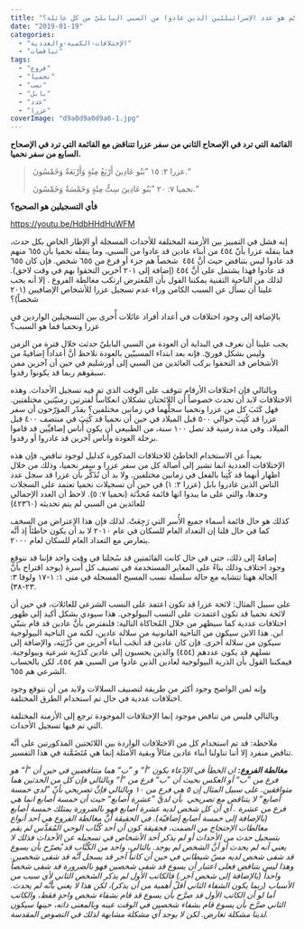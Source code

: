 ```yaml
---
title: "الإعتراض ٠٠٦، كم هو عدد الإسرائيليّين الذين عادوا من السبي البابليّ من كل عائلة؟"
date: "2019-01-19"
categories: 
  - "الإختلافات-الكمية-والعددية"
  - "تناقضات"
tags: 
  - "فروع"
  - "نحميا"
  - "نسب"
  - "بابل"
  - "عدد"
  - "عزرا"
coverImage: "d9a0d9a0d9a6-1.jpg"
---
```


**القائمة التي ترد في الإصحاح الثاني من سفر عزرا تتناقض مع القائمة التي ترد في الإصحاح السابع من سفر نحميا.**

> عزرا ٢: ١٥ ”بَنُو عَادِينَ أَرْبَعُ مِئَةٍ وَأَرْبَعَةٌ وَخَمْسُونَ.“
> 
> نحميا ٧: ٢٠ ”بَنُو عَادِينَ سِتُّ مِئَةٍ وَخَمْسَةٌ وَخَمْسُونَ.“

**فأي التسجيلين هو الصحيح؟**

https://youtu.be/HdbHHdHuWFM

إنه فشل في التمييز بين الأزمنة المختلفة للأحداث المسجلة أو الإطار الخاص بكل حدث، فما ينقله عزرا بأنّ ٤٥٤ من أبناء عادين قد عادوا من السبي، وما ينقله نحميا بأن ٦٥٥ منهم قد عادوا ليس بتناقض حيث أنَّ ٤٥٤  شخصاً هم جزء أو فرع من ٦٥٥ شخص. فإن كان ٦٥٥ قد عادوا فهذا يشتمل على أنَّ ٤٥٤ (إضافة إلى ٢٠١ آخرين التحقوا بهم في وقت لاحق). لذلك من الناحية التقنية يمكننا القول بأن المُعترض ارتكب مغالطة الفروع . إلا أنه يجب علينا أن نسأل عن السبب الكامن وراء عدم تسجيل عزرا للأشخاص الإضافيين (٢٠١ شخصاً)؟

بالإضافة إلى وجود اختلافات في أعداد أفراد عائلات أٌخرى بين التسجيلين الواردين في عزرا ونحميا فما هو السبب؟

يجب علينا أن نعرف في البداية أن العودة من السبي البابليّ حدثت خلال فترة من الزمن وليس بشكل فوريّ. فإنه بعد ابتداء المسبيّين بالعودة نلاحظ أنَّ أعداداً إضافيةً من الأشخاص قد التحقوا بركب العائدين من السبي إلى أورشليم في حين أن آخرين ممن سبقوهم ربما قد يكونوا رقدوا.

وبالتالي فإن اختلافات الأرقام تتوقف على الوقت الذي تم فيه تسجيل الأحداث. وهذه الاختلافات لابد أن تحدث خصوصاً أن اللائحتان تشكلان انعكاساً لفترتين زمنيّتين مختلفتين. فهل كَتَبَ كل من عزرا ونحميا سجلَّهما في زمانين مختلفين؟ يقدّر المؤرّخون أن سفر عزرا قد كُتِبَ حوالي ٥٠٠ قبل الميلاد في حين أن نحميا قد كُتِبَ في منتصف ٤٠٠ قبل الميلاد. وفي مدة زمنية قد تصل ١٠٠ سنة، من الطبيعي أن يكون أُناس إضافيِّين قد قاموا برحلة العودة وأناس آخرين قد غادروا أو رقدوا.

بعيداً عن الاستخدام الخاطئ للاختلافات المذكورة كدليل لوجود تناقض، فإن هذه الإختلافات العددية انما تشير إلى أصالة كل من سفر عزرا و سفر نحميا، وذلك من خلال اظهار أنهما قد كُتِبا بالفعل في زمانين مختلفين. ولا بد أن نُذَكِّر بأن عزرا قد سجل عدد الناس الذين غادروا بابل (عزرا ٢: ١) في حين أن تسجيلات نحميا تعتمد على السجلات وحدها، والتي على ما يبدوا انها قائمة مُحدَّثة (نحميا ٧: ٥). لاحظ أن العدد الإجمالي للعائدين من السبي لم يتم تحديثه (٤٢٣٦٠)

كذلك هو حال قائمة أسماء جميع الأُسر التي رَجِعَتْ. لذلك فإن هذا الإعتراض من السخف كما في حال قلنا إن التعداد العام للسكان في عام ٢٠١٠ لا بد أن يكون خاطئاً إذ أنَّه يتعارض مع التعداد العام للسكان لعام ٢٠٠٠.

إضافةً إلى ذلك، حتى في حال كانت القائمتين قد سُجلتا في وقت واحد فإننا قد نتوقع وجود اختلاف وذلك بناءً على المعاير المستخدمة في تصنيف كل أُسرة (يوجد اقتراح بأنَّ الحالة ههنا تتشابه مع حالة سلسلة نسب المسيح المسجلة في متى ١: ١-١٧ ولوقا ٣: ٢٣-٣٨).

على سبيل المثال: لائحة عزرا قد تكون اعتمد على النسب الشرعي للعائلات، في حين أن لائحة نحميا قد تكون اعتمدت على النسب البيولوجي. هذا سيودي بشكل أكيد إلى ظهور اختلافات عددية كما سيظهر من خلال المُحاكاة التالية: فلنفترض بأنَّ عادين قد قام بتبنّي ابن. هذا الابن سيكون من الناحية القانونية من سلالة عادين، لكنه من الناحية البيولوجية سيكون من سلالة أُخرى. فإن كان عادين قد أنجَب أبناء آخرين من ذُرِّيَتِه، والإضافة إلى نسلهم قد يكون عددهم (٤٥٤) والذين يحسبون إلى عادين كذرّية شرعية وبيولوجية. فيمكننا القول بأن الذرية البيولوجية لعادين الذين عادوا من السبي هم ٤٥٤، لكن بالحساب الشرعي هم ٦٥٥.

وإنه لمن الواضح وجود أكثر من طريقة لتصنيف السلالات ولابد من أن نتوقع وجود اختلافات عددية في حال تم استخدام الطرق المختلفة.

وبالتالي فليس من تناقض موجود إنما الإختلافات الموجودة ترجع إلى الأزمنة المختلفة التي تم فيها تسجيل الأحداث.

ملاحظة: قد تم استخدام كل من الاختلافات الواردة بين اللائحتين المذكورتين على أنَّه تناقض منفرد إلا أننا تناولنا أبناء عادين مثالاً وبقية الأمثلة إنما هي مُتَضَمَّنة في هذا التفسير.

_**مغالطة الفروع:** ان الخطأ في الإدّعاء بكون ”أ“ و ”ب“ هما متناقضين في حين أن ”أ“ هو فرع من ”ب“ أو العكس بحيث أن ”ب“ فرع من ”أ“ وبالتالي فإن كل من الحدثين هما متوافقين. على سبيل المثال إن ٥ هي فرع من ١٠ وبالتالي فإنَّ تصريحي بأنّ ”لدي خمسة أصابع“ لا يتناقض مع تصريحي  بأن لديَّ ”عشرة أصابع“ حيث أن خمسة أصابع انما هي فرع من عشرة . أي أن كل شخص لديه عشرة أصابع فهو بالضرورة يمتلك خمسة أصابع (بالإضافة إلى خمسة أصابع إضافيّة). في الحقيقة أنَّ مغالطة الفروع هي أحد أنواع مغالطات الإحتجاج من الصمت، فحقيقة كون أن أحد كُتَّاب الوحي المُقدَّس لم يقم بتسجيل حدث من الأحداث أو لم يذكر أحد الأشخاص في تسجيله عن الأحداث فذلك لا يعني أنه لم يحدث أو أنَّ الشخص لم يوجد. بالتالي، واحد من الكُتَّاب قد يُصرّح بأن يسوع قد شفى شخص لديه مسّ شيطاني في حين أن كاتباً آخر قد يسجل أنَّه قد شفى شخصين. وهذا ليس بتناقض فعلى اعتبار أن يسوع قد شفى شخصين فهو بالضرورة قد شفى شخصاً واحداً (بالإضافة إلى شخص آخر.) فالكاتب الأول لم يذكر الشخص الثاني لأي سبب من الأسباب (ربما يكون الشفاء الثاني أقلّ أهمية من أن يذكر)، لكن هذا لا يعني بأنَّه لم يحدث. أما لو أن الكاتب الأول قد صرَّح بأن يسوع قد قام بشفاء شخص واحدٍ فقط، والكاتب الثاني صرَّح بأن يسوع قام بشفاء شخصين في الوقت عينه وبالمعنى ذاته، حينها سيكون لدينا مشكلة تعارض. لكن لا يوجد أي مشكلة مشابهة لذلك في النصوص المقدسة._
